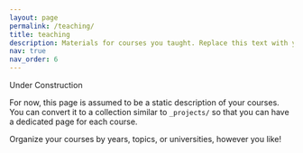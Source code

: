 ```yaml
---
layout: page
permalink: /teaching/
title: teaching
description: Materials for courses you taught. Replace this text with your description.
nav: true
nav_order: 6
---
```

Under Construction

For now, this page is assumed to be a static description of your courses. You can convert it to a collection similar to `_projects/` so that you can have a dedicated page for each course.

Organize your courses by years, topics, or universities, however you like!
